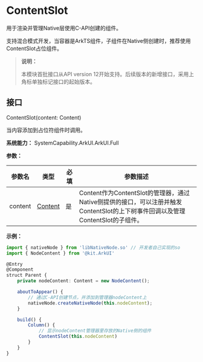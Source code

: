 # ContentSlot

用于渲染并管理Native层使用C-API创建的组件。

支持混合模式开发，当容器是ArkTS组件，子组件在Native侧创建时，推荐使用ContentSlot占位组件。

> **说明：**
>
> 本模块首批接口从API version 12开始支持。后续版本的新增接口，采用上角标单独标记接口的起始版本。

## 接口

ContentSlot(content: Content)

当内容添加到占位符组件时调用。

**系统能力：** SystemCapability.ArkUI.ArkUI.Full

**参数：**

| 参数名  | 类型 | 必填 | 参数描述                                                     |
| ------- | -------- | ---- | ------------------------------------------------------------ |
| content | [Content](../js-apis-arkui-Content.md)  | 是   | Content作为ContentSlot的管理器，通过Native侧提供的接口，可以注册并触发ContentSlot的上下树事件回调以及管理ContentSlot的子组件。 |

**示例：**

```ts
import { nativeNode } from 'libNativeNode.so' // 开发者自己实现的so
import { NodeContent } from '@kit.ArkUI'

@Entry
@Component
struct Parent {
    private nodeContent: Content = new NodeContent();

    aboutToAppear() {
        // 通过C-API创建节点，并添加到管理器nodeContent上
        nativeNode.createNativeNode(this.nodeContent);
    }

    build() {
        Column() {
            // 显示nodeContent管理器里存放的Native侧的组件
            ContentSlot(this.nodeContent)
        }
    }
}
```
